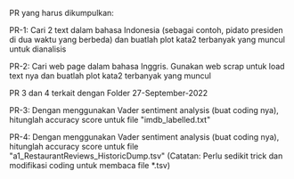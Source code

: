 PR yang harus dikumpulkan:

PR-1: Cari 2 text dalam bahasa Indonesia (sebagai contoh, pidato presiden di dua waktu yang berbeda) dan buatlah plot kata2 terbanyak yang muncul untuk dianalisis

PR-2: Cari web page dalam bahasa Inggris. Gunakan web scrap untuk load text nya dan buatlah plot kata2 terbanyak yang muncul

PR 3 dan 4 terkait dengan Folder 27-September-2022

PR-3: Dengan menggunakan Vader sentiment analysis (buat coding nya), hitunglah accuracy score untuk file "imdb_labelled.txt"

PR-4: Dengan menggunakan Vader sentiment analysis (buat coding nya), hitunglah accuracy score untuk file "a1_RestaurantReviews_HistoricDump.tsv" (Catatan: Perlu sedikit trick dan modifikasi coding untuk membaca file *.tsv)
